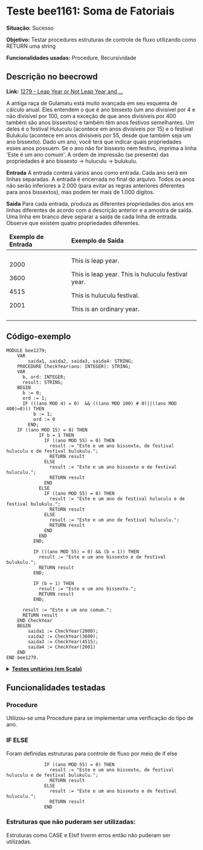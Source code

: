 # Teste bee1161: Soma de Fatoriais
<b>Situação:</b> Sucesso

<b>Objetivo:</b> Testar procedures estruturas de controle de fluxo utilizando como RETURN uma string

<b>Funcionalidades usadas:</b> Procedure, Recursividade

## Descrição no beecrowd

<b>Link:</b> [1279 - Leap Year or Not Leap Year and …]([https://judge.beecrowd.com/pt/problems/view/1161](https://judge.beecrowd.com/en/problems/view/1279))

A antiga raça de Gulamatu está muito avançada em seu esquema de cálculo anual. Eles entendem o que é ano bissexto (um ano divisível por 4 e não divisível por 100, com a exceção de que anos divisíveis por 400 também são anos bissextos) e também têm anos festivos semelhantes. Um deles é o festival Huluculu (acontece em anos divisíveis por 15) e o festival Bulukulu (acontece em anos divisíveis por 55, desde que também seja um ano bissexto). Dado um ano, você terá que indicar quais propriedades esses anos possuem. Se o ano não for bissexto nem festivo, imprima a linha 'Este é um ano comum'. A ordem de impressão (se presente) das propriedades é ano bissexto -> huluculu -> bulukulu.

<b>Entrada</b>
A entrada conterá vários anos como entrada. Cada ano será em linhas separadas. A entrada é encerrada no final do arquivo. Todos os anos não serão inferiores a 2.000 (para evitar as regras anteriores diferentes para anos bissextos), mas podem ter mais de 1.000 dígitos.

<b>Saída</b>
Para cada entrada, produza as diferentes propriedades dos anos em linhas diferentes de acordo com a descrição anterior e a amostra de saída. Uma linha em branco deve separar a saída de cada linha de entrada. Observe que existem quatro propriedades diferentes.

<table>
<thead>
<tr>
  <td><b>Exemplo de Entrada</b></td>
  <td><b>Exemplo de Saída</b></td>
</tr>
</thead>
<tbody>
<tr>
<td class="division">
<p>
2000
</p>
<p>
3600</p>
<p>
4515</p>
<p>
2001</p>
</td>
<td>
<p>
This is leap year.
</p>
<p>
This is leap year.
This is huluculu festival year.
</p> 
<p>
This is huluculu festival.</p> 
  <p>
This is an ordinary year.
  </p>
</td>
</tr>
</tbody>
</table>

## Código-exemplo

```
MODULE bee1279;
    VAR
        saida1, saida2, saida3, saida4: STRING;
    PROCEDURE CheckYear(ano: INTEGER): STRING;
    VAR
      b, ord: INTEGER;
      result: STRING;
    BEGIN
      b := 0;
      ord := 1;
      IF (((ano MOD 4) = 0)  && (((ano MOD 100) # 0)||((ano MOD 400)=0))) THEN
          b := 1;
          ord := 0
        END;
    IF ((ano MOD 15) = 0) THEN
            IF b = 1 THEN
              IF ((ano MOD 55) = 0) THEN
                result := "Este e um ano bissexto, de festival huluculu e de festival bulukulu.";
                RETURN result
              ELSE
                result := "Este e um ano bissexto e de festival huluculu.";
                RETURN result
              END
            ELSE
              IF ((ano MOD 55) = 0) THEN
                result := "Este e um ano de festival huluculu e de festival bulukulu.";
                RETURN result
              ELSE
                result := "Este e um ano de festival huluculu.";
                RETURN result
              END
            END
          END;

          IF (((ano MOD 55) = 0) && (b = 1)) THEN
            result := "Este e um ano bissexto e de festival bulukulu.";
            RETURN result
          END;

          IF (b = 1) THEN
            result := "Este e um ano bissexto.";
            RETURN result
          END;

      result := "Este e um ano comum.";
      RETURN result
    END CheckYear
    BEGIN
        saida1 := CheckYear(2000);
        saida2 := CheckYear(3600);
        saida3 := CheckYear(4515);
        saida4 := CheckYear(2001)
    END
END bee1279.
```

<details>
<p>
<summary><b><u>Testes unitários (em Scala)</u></b></summary>
<pre>
<code>
   test("Testing bee1279") {
    val module = ScalaParser.parseResource("stmts/bee1279.oberon")
    val interpreter = new Interpreter()
    assert(module.name == "bee1279")

    interpreter.setTestEnvironment()
    val result = interpreter.run(module)

    assert(result.lookup("saida1").isDefined)
    assert(result.lookup("saida1") == Some(StringValue("Este e um ano bissexto.")))

    assert(result.lookup("saida2").isDefined)
    assert(result.lookup("saida2") == Some(StringValue("Este e um ano bissexto e de festival huluculu.")))

    assert(result.lookup("saida3").isDefined)
    assert(result.lookup("saida3") == Some(StringValue("Este e um ano de festival huluculu.")))

    assert(result.lookup("saida4").isDefined)
    assert(result.lookup("saida4") == Some(StringValue("Este e um ano comum.")))
  }
}
</code>
</pre>
</details>

## Funcionalidades testadas
### Procedure

Utilizou-se uma Procedure para se implementar uma verificação do tipo de ano.

### IF ELSE

Foram definidas estruturas para controle de fluxo por meio de if else

```
              IF ((ano MOD 55) = 0) THEN
                result := "Este e um ano bissexto, de festival huluculu e de festival bulukulu.";
                RETURN result
              ELSE
                result := "Este e um ano bissexto e de festival huluculu.";
                RETURN result
              END
```
### Estruturas que não puderam ser utilizadas:

Estruturas como CASE e Elsif tiverm erros então não puderam ser utilizadas.
